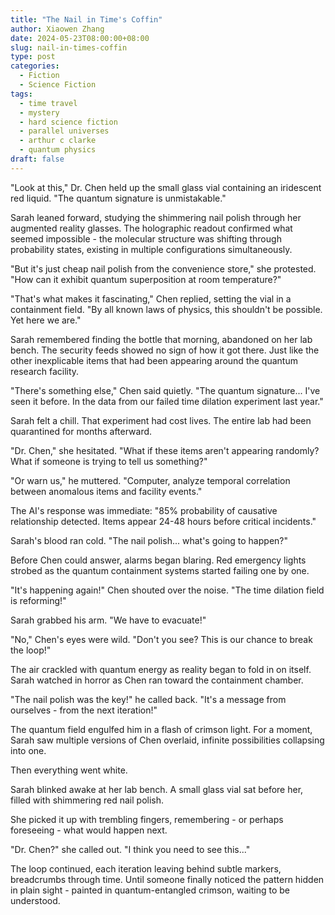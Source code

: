 ```yaml
---
title: "The Nail in Time's Coffin"
author: Xiaowen Zhang
date: 2024-05-23T08:00:00+08:00
slug: nail-in-times-coffin
type: post
categories:
  - Fiction
  - Science Fiction
tags:
  - time travel
  - mystery
  - hard science fiction
  - parallel universes
  - arthur c clarke
  - quantum physics
draft: false
---
```


"Look at this," Dr. Chen held up the small glass vial containing an iridescent red liquid. "The quantum signature is unmistakable."

Sarah leaned forward, studying the shimmering nail polish through her augmented reality glasses. The holographic readout confirmed what seemed impossible - the molecular structure was shifting through probability states, existing in multiple configurations simultaneously.

"But it's just cheap nail polish from the convenience store," she protested. "How can it exhibit quantum superposition at room temperature?"

"That's what makes it fascinating," Chen replied, setting the vial in a containment field. "By all known laws of physics, this shouldn't be possible. Yet here we are."

Sarah remembered finding the bottle that morning, abandoned on her lab bench. The security feeds showed no sign of how it got there. Just like the other inexplicable items that had been appearing around the quantum research facility.

"There's something else," Chen said quietly. "The quantum signature... I've seen it before. In the data from our failed time dilation experiment last year."

Sarah felt a chill. That experiment had cost lives. The entire lab had been quarantined for months afterward.

"Dr. Chen," she hesitated. "What if these items aren't appearing randomly? What if someone is trying to tell us something?"

"Or warn us," he muttered. "Computer, analyze temporal correlation between anomalous items and facility events."

The AI's response was immediate: "85% probability of causative relationship detected. Items appear 24-48 hours before critical incidents."

Sarah's blood ran cold. "The nail polish... what's going to happen?"

Before Chen could answer, alarms began blaring. Red emergency lights strobed as the quantum containment systems started failing one by one.

"It's happening again!" Chen shouted over the noise. "The time dilation field is reforming!"

Sarah grabbed his arm. "We have to evacuate!"

"No," Chen's eyes were wild. "Don't you see? This is our chance to break the loop!"

The air crackled with quantum energy as reality began to fold in on itself. Sarah watched in horror as Chen ran toward the containment chamber.

"The nail polish was the key!" he called back. "It's a message from ourselves - from the next iteration!"

The quantum field engulfed him in a flash of crimson light. For a moment, Sarah saw multiple versions of Chen overlaid, infinite possibilities collapsing into one.

Then everything went white.

Sarah blinked awake at her lab bench. A small glass vial sat before her, filled with shimmering red nail polish.

She picked it up with trembling fingers, remembering - or perhaps foreseeing - what would happen next.

"Dr. Chen?" she called out. "I think you need to see this..."

The loop continued, each iteration leaving behind subtle markers, breadcrumbs through time. Until someone finally noticed the pattern hidden in plain sight - painted in quantum-entangled crimson, waiting to be understood.